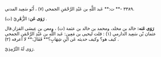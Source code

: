 ٣٣٨٩ -** ت:** عَبد اللَّهِ بن عَبْدِ الرَّحْمَنِ الجمحي (٧) ، أَبُو سَعِيد المدني.

**رَوَى عَن:** الزُّهْرِيّ (ت) .

**رَوَى عَنه:** خالد بن مخلد، ومحمد بن خالد بن عثمة (ت) ، ومعن بن عِيسَى القزاز.قال عثمان بْن سَعِيد الدارمي (١) : قلت ليحيى بن مَعِين: عَبد اللَّهِ بن عَبْدِ الرَّحْمَنِ الجمحي كيف هو؟ وكيف حديثه عَن ابْنِ شِهَابٍ؟** فَقَالَ:** لا اعرفه (٢) .

رَوَى لَهُ التِّرْمِذِيّ.